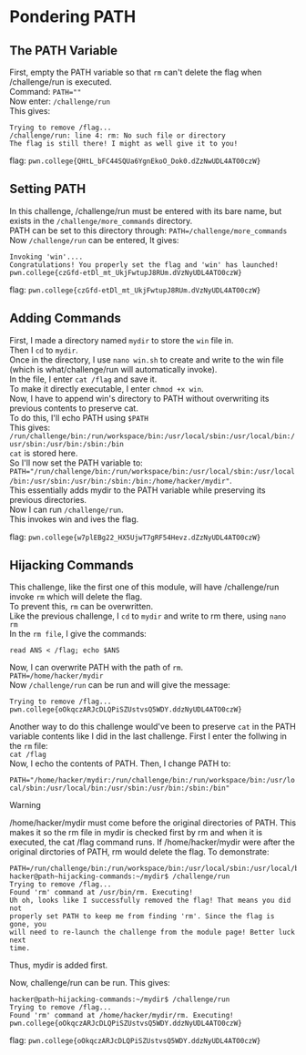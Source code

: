 # Pondering PATH

## The PATH Variable  
First, empty the PATH variable so that `rm` can't delete the flag when /challenge/run is executed.  
Command: `PATH=""`  
Now enter: `/challenge/run`  
This gives: 
```
Trying to remove /flag...
/challenge/run: line 4: rm: No such file or directory
The flag is still there! I might as well give it to you!
```

flag: `pwn.college{QHtL_bFC44SQUa6YgnEkoO_Dok0.dZzNwUDL4ATO0czW}` 

## Setting PATH
In this challenge, /challenge/run must be entered with its bare name, but exists in the `/challenge/more_commands` directory.   
PATH can be set to this directory through: `PATH=/challenge/more_commands`  
Now `/challenge/run` can be entered, It gives:  
```
Invoking 'win'....
Congratulations! You properly set the flag and 'win' has launched!
pwn.college{czGfd-etDl_mt_UkjFwtupJ8RUm.dVzNyUDL4ATO0czW}
```


flag: `pwn.college{czGfd-etDl_mt_UkjFwtupJ8RUm.dVzNyUDL4ATO0czW}`

## Adding Commands
First, I made a directory named `mydir` to store the `win` file in.  
Then I `cd` to `mydir`.  
Once in the directory, I use `nano win.sh` to create and write to the win file (which is what/challenge/run will automatically invoke).  
In the file, I enter `cat /flag` and save it.  
To make it directly executable, I enter `chmod +x win`.  
Now, I have to append win's directory to PATH without overwriting its previous contents to preserve cat.  
To do this, I'll echo PATH using `$PATH`  
This gives: `/run/challenge/bin:/run/workspace/bin:/usr/local/sbin:/usr/local/bin:/usr/sbin:/usr/bin:/sbin:/bin`  
`cat` is stored here.  
So I'll now set the PATH variable to: `PATH="/run/challenge/bin:/run/workspace/bin:/usr/local/sbin:/usr/local/bin:/usr/sbin:/usr/bin:/sbin:/bin:/home/hacker/mydir"`.  
This essentially adds mydir to the PATH variable while preserving its previous directories.  
Now I can run `/challenge/run`.  
This invokes win and ives the flag.

flag: `pwn.college{w7plEBg22_HX5UjwT7gRF54Hevz.dZzNyUDL4ATO0czW}`

## Hijacking Commands  
This challenge, like the first one of this module, will have /challenge/run invoke `rm` which will delete the flag.  
To prevent this, `rm` can be overwritten.  
Like the previous challenge, I `cd` to `mydir` and write to rm there, using `nano rm`  
In the `rm file`, I give the commands:  
```
read ANS < /flag; echo $ANS
```
Now, I can overwrite PATH with the path of `rm`.  
`PATH=/home/hacker/mydir`  
Now `/challenge/run` can be run and will give the message:
```
Trying to remove /flag...
pwn.college{oOkqczARJcDLQPiSZUstvsQ5WDY.ddzNyUDL4ATO0czW}
```

Another way to do this challenge would've been to preserve `cat` in the PATH variable contents like I did in the last challenge. 
First I enter the follwing in the `rm` file:  
`cat /flag`  
Now, I echo the contents of PATH. 
Then, I change PATH to:  
` PATH="/home/hacker/mydir:/run/challenge/bin:/run/workspace/bin:/usr/local/sbin:/usr/local/bin:/usr/sbin:/usr/bin:/sbin:/bin"`   
>[!WARNING]
>/home/hacker/mydir must come before the original directories of PATH.
>This makes it so the rm file in mydir is checked first by rm and when it is executed, the cat /flag command runs.
>If /home/hacker/mydir were after the original dirctories of PATH, rm would delete the flag. To demonstrate:
```
PATH=/run/challenge/bin:/run/workspace/bin:/usr/local/sbin:/usr/local/bin:/usr/sbin:/usr/bin:/sbin:/bin:/home/hacker/mydir
hacker@path~hijacking-commands:~/mydir$ /challenge/run
Trying to remove /flag...
Found 'rm' command at /usr/bin/rm. Executing!
Uh oh, looks like I successfully removed the flag! That means you did not
properly set PATH to keep me from finding 'rm'. Since the flag is gone, you
will need to re-launch the challenge from the module page! Better luck next
time.
```
Thus, mydir is added first.  

Now, challenge/run can be run.
This gives:  
```
hacker@path~hijacking-commands:~/mydir$ /challenge/run
Trying to remove /flag...
Found 'rm' command at /home/hacker/mydir/rm. Executing!
pwn.college{oOkqczARJcDLQPiSZUstvsQ5WDY.ddzNyUDL4ATO0czW}
```

flag: `pwn.college{oOkqczARJcDLQPiSZUstvsQ5WDY.ddzNyUDL4ATO0czW}`
